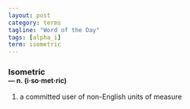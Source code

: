 ```yaml
---
layout: post
category: terms
tagline: "Word of the Day"
tags: [alpha_i]
term: isometric
---
```


<h3>Isometric<br/> <small>&mdash; n. (i<span>&middot;</span>so<span>&middot;</span>met<span>&middot;</span>ric)</small></h3>
<p><ol>
<li>a committed user of non-English units of measure</li>
</ol></p>
